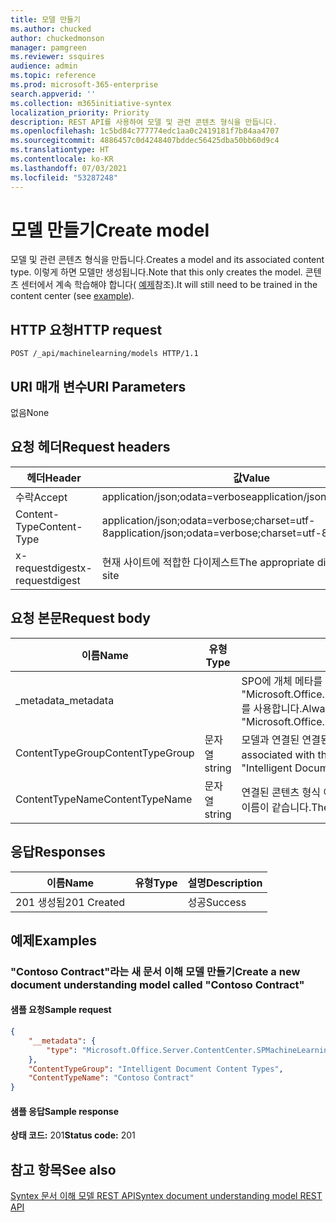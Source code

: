 ```yaml
---
title: 모델 만들기
ms.author: chucked
author: chuckedmonson
manager: pamgreen
ms.reviewer: ssquires
audience: admin
ms.topic: reference
ms.prod: microsoft-365-enterprise
search.appverid: ''
ms.collection: m365initiative-syntex
localization_priority: Priority
description: REST API를 사용하여 모델 및 관련 콘텐츠 형식을 만듭니다.
ms.openlocfilehash: 1c5bd84c777774edc1aa0c2419181f7b84aa4707
ms.sourcegitcommit: 4886457c0d4248407bddec56425dba50bb60d9c4
ms.translationtype: HT
ms.contentlocale: ko-KR
ms.lasthandoff: 07/03/2021
ms.locfileid: "53287248"
---
```

# <a name="create-model"></a><span data-ttu-id="35e30-103">모델 만들기</span><span class="sxs-lookup"><span data-stu-id="35e30-103">Create model</span></span>

<span data-ttu-id="35e30-104">모델 및 관련 콘텐츠 형식을 만듭니다.</span><span class="sxs-lookup"><span data-stu-id="35e30-104">Creates a model and its associated content type.</span></span> <span data-ttu-id="35e30-105">이렇게 하면 모델만 생성됩니다.</span><span class="sxs-lookup"><span data-stu-id="35e30-105">Note that this only creates the model.</span></span> <span data-ttu-id="35e30-106">콘텐츠 센터에서 계속 학습해야 합니다( [예제](rest-createmodel-method.md#examples)참조).</span><span class="sxs-lookup"><span data-stu-id="35e30-106">It will still need to be trained in the content center (see [example](rest-createmodel-method.md#examples)).</span></span>

## <a name="http-request"></a><span data-ttu-id="35e30-107">HTTP 요청</span><span class="sxs-lookup"><span data-stu-id="35e30-107">HTTP request</span></span>

```http
POST /_api/machinelearning/models HTTP/1.1
```
## <a name="uri-parameters"></a><span data-ttu-id="35e30-108">URI 매개 변수</span><span class="sxs-lookup"><span data-stu-id="35e30-108">URI Parameters</span></span>

<span data-ttu-id="35e30-109">없음</span><span class="sxs-lookup"><span data-stu-id="35e30-109">None</span></span>

## <a name="request-headers"></a><span data-ttu-id="35e30-110">요청 헤더</span><span class="sxs-lookup"><span data-stu-id="35e30-110">Request headers</span></span>

| <span data-ttu-id="35e30-111">헤더</span><span class="sxs-lookup"><span data-stu-id="35e30-111">Header</span></span> | <span data-ttu-id="35e30-112">값</span><span class="sxs-lookup"><span data-stu-id="35e30-112">Value</span></span> |
|--------|-------|
|<span data-ttu-id="35e30-113">수락</span><span class="sxs-lookup"><span data-stu-id="35e30-113">Accept</span></span>|<span data-ttu-id="35e30-114">application/json;odata=verbose</span><span class="sxs-lookup"><span data-stu-id="35e30-114">application/json;odata=verbose</span></span>|
|<span data-ttu-id="35e30-115">Content-Type</span><span class="sxs-lookup"><span data-stu-id="35e30-115">Content-Type</span></span>|<span data-ttu-id="35e30-116">application/json;odata=verbose;charset=utf-8</span><span class="sxs-lookup"><span data-stu-id="35e30-116">application/json;odata=verbose;charset=utf-8</span></span>|
|<span data-ttu-id="35e30-117">x-requestdigest</span><span class="sxs-lookup"><span data-stu-id="35e30-117">x-requestdigest</span></span>|<span data-ttu-id="35e30-118">현재 사이트에 적합한 다이제스트</span><span class="sxs-lookup"><span data-stu-id="35e30-118">The appropriate digest for current site</span></span>|

## <a name="request-body"></a><span data-ttu-id="35e30-119">요청 본문</span><span class="sxs-lookup"><span data-stu-id="35e30-119">Request body</span></span>

|<span data-ttu-id="35e30-120">이름</span><span class="sxs-lookup"><span data-stu-id="35e30-120">Name</span></span>    |<span data-ttu-id="35e30-121">유형</span><span class="sxs-lookup"><span data-stu-id="35e30-121">Type</span></span>   |<span data-ttu-id="35e30-122">설명</span><span class="sxs-lookup"><span data-stu-id="35e30-122">Description</span></span> |
|--------|-------|------------|
|<span data-ttu-id="35e30-123">_metadata</span><span class="sxs-lookup"><span data-stu-id="35e30-123">_metadata</span></span>|  |<span data-ttu-id="35e30-124">SPO에 개체 메타를 설정합니다.</span><span class="sxs-lookup"><span data-stu-id="35e30-124">Set the object meta on the SPO.</span></span> <span data-ttu-id="35e30-125">항상 값 {"type": "Microsoft.Office.Server.ContentCenter.SPMachineLearningModelEntityData"}를 사용합니다.</span><span class="sxs-lookup"><span data-stu-id="35e30-125">Always use the value: {"type": "Microsoft.Office.Server.ContentCenter.SPMachineLearningModelEntityData"}.</span></span> |
|<span data-ttu-id="35e30-126">ContentTypeGroup</span><span class="sxs-lookup"><span data-stu-id="35e30-126">ContentTypeGroup</span></span>|<span data-ttu-id="35e30-127">문자열</span><span class="sxs-lookup"><span data-stu-id="35e30-127">string</span></span>|<span data-ttu-id="35e30-128">모델과 연결된 연결된 콘텐츠 형식 그룹입니다.</span><span class="sxs-lookup"><span data-stu-id="35e30-128">The associated content type group associated with the model.</span></span> <span data-ttu-id="35e30-129">기본값은 "지능형 문서 콘텐츠 형식"입니다.</span><span class="sxs-lookup"><span data-stu-id="35e30-129">Defaulted to "Intelligent Document Content Types".</span></span>|
|<span data-ttu-id="35e30-130">ContentTypeName</span><span class="sxs-lookup"><span data-stu-id="35e30-130">ContentTypeName</span></span>|<span data-ttu-id="35e30-131">문자열</span><span class="sxs-lookup"><span data-stu-id="35e30-131">string</span></span>|<span data-ttu-id="35e30-132">연결된 콘텐츠 형식 이름입니다.</span><span class="sxs-lookup"><span data-stu-id="35e30-132">The associated content type name.</span></span> <span data-ttu-id="35e30-133">만든 모델 파일의 이름이 같습니다.</span><span class="sxs-lookup"><span data-stu-id="35e30-133">The created model file will have the same name.</span></span>|

## <a name="responses"></a><span data-ttu-id="35e30-134">응답</span><span class="sxs-lookup"><span data-stu-id="35e30-134">Responses</span></span>

| <span data-ttu-id="35e30-135">이름</span><span class="sxs-lookup"><span data-stu-id="35e30-135">Name</span></span>   | <span data-ttu-id="35e30-136">유형</span><span class="sxs-lookup"><span data-stu-id="35e30-136">Type</span></span>  | <span data-ttu-id="35e30-137">설명</span><span class="sxs-lookup"><span data-stu-id="35e30-137">Description</span></span>|
|--------|-------|------------|
|<span data-ttu-id="35e30-138">201 생성됨</span><span class="sxs-lookup"><span data-stu-id="35e30-138">201 Created</span></span>| |<span data-ttu-id="35e30-139">성공</span><span class="sxs-lookup"><span data-stu-id="35e30-139">Success</span></span>|

## <a name="examples"></a><span data-ttu-id="35e30-140">예제</span><span class="sxs-lookup"><span data-stu-id="35e30-140">Examples</span></span>

### <a name="create-a-new-document-understanding-model-called-contoso-contract"></a><span data-ttu-id="35e30-141">"Contoso Contract"라는 새 문서 이해 모델 만들기</span><span class="sxs-lookup"><span data-stu-id="35e30-141">Create a new document understanding model called "Contoso Contract"</span></span>

#### <a name="sample-request"></a><span data-ttu-id="35e30-142">샘플 요청</span><span class="sxs-lookup"><span data-stu-id="35e30-142">Sample request</span></span>

```json
{
    "__metadata": {
        "type": "Microsoft.Office.Server.ContentCenter.SPMachineLearningModelEntityData"
    },
    "ContentTypeGroup": "Intelligent Document Content Types",
    "ContentTypeName": "Contoso Contract"
}
```

#### <a name="sample-response"></a><span data-ttu-id="35e30-143">샘플 응답</span><span class="sxs-lookup"><span data-stu-id="35e30-143">Sample response</span></span>

<span data-ttu-id="35e30-144">**상태 코드:** 201</span><span class="sxs-lookup"><span data-stu-id="35e30-144">**Status code:** 201</span></span>

## <a name="see-also"></a><span data-ttu-id="35e30-145">참고 항목</span><span class="sxs-lookup"><span data-stu-id="35e30-145">See also</span></span>

[<span data-ttu-id="35e30-146">Syntex 문서 이해 모델 REST API</span><span class="sxs-lookup"><span data-stu-id="35e30-146">Syntex document understanding model REST API</span></span>](syntex-model-rest-api.md)
